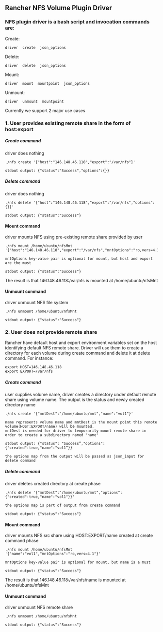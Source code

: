 ## Rancher NFS Volume Plugin Driver

### NFS plugin driver is a bash script and invocation commands are:

Create:
```
driver  create  json_options
```

Delete:
```
driver  delete  json_options
```

Mount:
```
driver  mount  mountpoint  json_options
```

Unmount:
```
driver  unmount  mountpoint
```

Currently we support 2 major use cases

### 1. User provides existing remote share in the form of host:export

##### Create command
driver does nothing

```
./nfs create '{"host":"146.148.46.118","export":"/var/nfs"}'

stdout output: {"status":"Success","options":{}}
```

##### Delete command
driver does nothing

```
./nfs delete '{"host":"146.148.46.118","export":"/var/nfs","options":{}}'

stdout output: {"status":"Success"}
```

#### Mount command
driver mounts NFS using pre-existing remote share provided by user

```
./nfs mount /home/ubuntu/nfsMnt '{"host":"146.148.46.118","export":"/var/nfs","mntOptions":"ro,vers=4.1"}'

mntOptions key-value pair is optional for mount, but host and export are the must

stdout output: {"status":"Success"}
```

The result is that 146.148.46.118:/var/nfs is mounted at /home/ubuntu/nfsMnt


#### Unmount command
driver unmount NFS file system

```
./nfs unmount /home/ubuntu/nfsMnt

stdout output: {"status":"Success"}
```

### 2. User does not provide remote share

Rancher have default host and export environment variables set on the host identifying default NFS remote share.
Driver will use them to create a directory for each volume during create command and delete it at delete command.
For instance:

```
export HOST=146.148.46.118
export EXPORT=/var/nfs
```

##### Create command
user supplies volume name, driver creates a directory under default remote share using volume name.
The output is the status and newly created directory name

```
./nfs create '{"mntDest":"/home/ubuntu/mnt","name":"vol1"}'

name represents volume name and mntDest is the mount point this remote volume(HOST:EXPORT/name) will be mounted.
mntDest is needed for driver to temporarily mount remote share in order to create a subdirectory named "name"

stdout output: {"status": "Success”,"options":{"created":true,"name":"vol1”}}

the options map from the output will be passed as json_input for delete command
```

##### Delete command
driver deletes created directory at create phase

```
./nfs delete '{"mntDest":"/home/ubuntu/mnt","options":{"created":true,"name":"vol1"}}'

the options map is part of output from create command

stdout output: {"status":"Success"}
```

#### Mount command
driver mounts NFS src share using HOST:EXPORT/name created at create command phase

```
./nfs mount /home/ubuntu/nfsMnt '{"name":"vol1","mntOptions":"ro,vers=4.1"}'

mntOptions key-value pair is optional for mount, but name is a must

stdout output: {"status":"Success"}
```

The result is that 146.148.46.118:/var/nfs/name is mounted at /home/ubuntu/nfsMnt

#### Unmount command
driver unmount NFS remote share

```
./nfs unmount /home/ubuntu/nfsMnt

stdout output: {"status":"Success"}
```